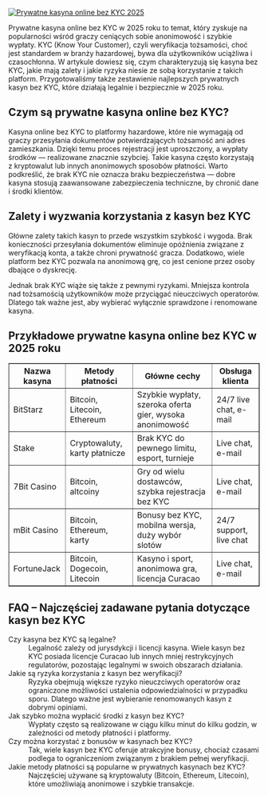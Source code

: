 [![Prywatne kasyna online bez KYC 2025](https://123-caf.pages.dev/gitsignup.png)](https://vrmoo.ru/Bt82HjjY)

<div> <p>Prywatne kasyna online bez KYC w 2025 roku to temat, który zyskuje na popularności wśród graczy ceniących sobie anonimowość i szybkie wypłaty. KYC (Know Your Customer), czyli weryfikacja tożsamości, choć jest standardem w branży hazardowej, bywa dla użytkowników uciążliwa i czasochłonna. W artykule dowiesz się, czym charakteryzują się kasyna bez KYC, jakie mają zalety i jakie ryzyka niesie ze sobą korzystanie z takich platform. Przygotowaliśmy także zestawienie najlepszych prywatnych kasyn bez KYC, które działają legalnie i bezpiecznie w 2025 roku.</p>  <h2>Czym są prywatne kasyna online bez KYC?</h2> <p>Kasyna online bez KYC to platformy hazardowe, które nie wymagają od graczy przesyłania dokumentów potwierdzających tożsamość ani adres zamieszkania. Dzięki temu proces rejestracji jest uproszczony, a wypłaty środków — realizowane znacznie szybciej. Takie kasyna często korzystają z kryptowalut lub innych anonimowych sposobów płatności. Warto podkreślić, że brak KYC nie oznacza braku bezpieczeństwa — dobre kasyna stosują zaawansowane zabezpieczenia techniczne, by chronić dane i środki klientów.</p>  <h2>Zalety i wyzwania korzystania z kasyn bez KYC</h2> <p>Główne zalety takich kasyn to przede wszystkim szybkość i wygoda. Brak konieczności przesyłania dokumentów eliminuje opóźnienia związane z weryfikacją konta, a także chroni prywatność gracza. Dodatkowo, wiele platform bez KYC pozwala na anonimową grę, co jest cenione przez osoby dbające o dyskrecję.</p> <p>Jednak brak KYC wiąże się także z pewnymi ryzykami. Mniejsza kontrola nad tożsamością użytkowników może przyciągać nieuczciwych operatorów. Dlatego tak ważne jest, aby wybierać wyłącznie sprawdzone i renomowane kasyna.</p>  <h2>Przykładowe prywatne kasyna online bez KYC w 2025 roku</h2> <table border="1" cellpadding="8" cellspacing="0"> <thead> <tr> <th>Nazwa kasyna</th> <th>Metody płatności</th> <th>Główne cechy</th> <th>Obsługa klienta</th> </tr> </thead> <tbody> <tr> <td>BitStarz</td> <td>Bitcoin, Litecoin, Ethereum</td> <td>Szybkie wypłaty, szeroka oferta gier, wysoka anonimowość</td> <td>24/7 live chat, e-mail</td> </tr> <tr> <td>Stake</td> <td>Cryptowaluty, karty płatnicze</td> <td>Brak KYC do pewnego limitu, esport, turnieje</td> <td>Live chat, e-mail</td> </tr> <tr> <td>7Bit Casino</td> <td>Bitcoin, altcoiny</td> <td>Gry od wielu dostawców, szybka rejestracja bez KYC</td> <td>Live chat, e-mail</td> </tr> <tr> <td>mBit Casino</td> <td>Bitcoin, Ethereum, karty</td> <td>Bonusy bez KYC, mobilna wersja, duży wybór slotów</td> <td>24/7 support, live chat</td> </tr> <tr> <td>FortuneJack</td> <td>Bitcoin, Dogecoin, Litecoin</td> <td>Kasyno i sport, anonimowa gra, licencja Curacao</td> <td>Live chat, e-mail</td> </tr> </tbody> </table>  <h2>FAQ – Najczęściej zadawane pytania dotyczące kasyn bez KYC</h2> <dl> <dt>Czy kasyna bez KYC są legalne?</dt> <dd>Legalność zależy od jurysdykcji i licencji kasyna. Wiele kasyn bez KYC posiada licencje Curacao lub innych mniej restrykcyjnych regulatorów, pozostając legalnymi w swoich obszarach działania.</dd>  <dt>Jakie są ryzyka korzystania z kasyn bez weryfikacji?</dt> <dd>Ryzyka obejmują większe ryzyko nieuczciwych operatorów oraz ograniczone możliwości ustalenia odpowiedzialności w przypadku sporu. Dlatego ważne jest wybieranie renomowanych kasyn z dobrymi opiniami.</dd>  <dt>Jak szybko można wypłacić środki z kasyn bez KYC?</dt> <dd>Wypłaty często są realizowane w ciągu kilku minut do kilku godzin, w zależności od metody płatności i platformy.</dd>  <dt>Czy można korzystać z bonusów w kasynach bez KYC?</dt> <dd>Tak, wiele kasyn bez KYC oferuje atrakcyjne bonusy, chociaż czasami podlega to ograniczeniom związanym z brakiem pełnej weryfikacji.</dd>  <dt>Jakie metody płatności są popularne w prywatnych kasynach bez KYC?</dt> <dd>Najczęściej używane są kryptowaluty (Bitcoin, Ethereum, Litecoin), które umożliwiają anonimowe i szybkie transakcje.</dd> </dl> </div>